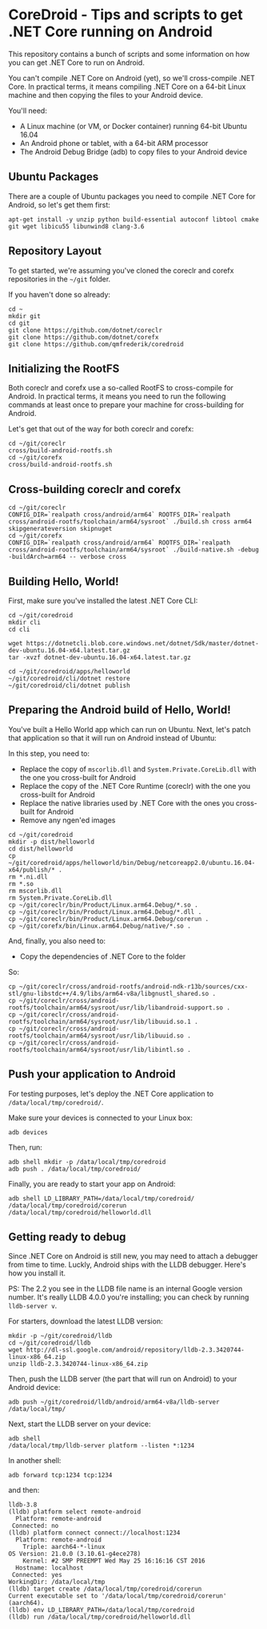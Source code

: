 CoreDroid - Tips and scripts to get .NET Core running on Android
================================================================

This repository contains a bunch of scripts and some information on how you can get
.NET Core to run on Android.

You can't compile .NET Core on Android (yet), so we'll cross-compile .NET Core. In practical terms,
it means compiling .NET Core on a 64-bit Linux machine and then copying the files to your Android device.

You'll need:
- A Linux machine (or VM, or Docker container) running 64-bit Ubuntu 16.04
- An Android phone or tablet, with a 64-bit ARM processor
- The Android Debug Bridge (adb) to copy files to your Android device

Ubuntu Packages
---------------

There are a couple of Ubuntu packages you need to compile .NET Core for Android, so let's get them first:

```
apt-get install -y unzip python build-essential autoconf libtool cmake git wget libicu55 libunwind8 clang-3.6
```

Repository Layout
-----------------

To get started, we're assuming you've cloned the coreclr and corefx repositories in the `~/git` folder.

If you haven't done so already:

```
cd ~
mkdir git
cd git
git clone https://github.com/dotnet/coreclr
git clone https://github.com/dotnet/corefx
git clone https://github.com/qmfrederik/coredroid
```

Initializing the RootFS
-----------------------

Both coreclr and corefx use a so-called RootFS to cross-compile for Android. In practical terms, it means
you need to run the following commands at least once to prepare your machine for cross-building for Android.

Let's get that out of the way for both coreclr and corefx:

```
cd ~/git/coreclr
cross/build-android-rootfs.sh
cd ~/git/corefx
cross/build-android-rootfs.sh
```

Cross-building coreclr and corefx
---------------------------------

```
cd ~/git/coreclr
CONFIG_DIR=`realpath cross/android/arm64` ROOTFS_DIR=`realpath cross/android-rootfs/toolchain/arm64/sysroot` ./build.sh cross arm64 skipgenerateversion skipnuget
cd ~/git/corefx
CONFIG_DIR=`realpath cross/android/arm64` ROOTFS_DIR=`realpath cross/android-rootfs/toolchain/arm64/sysroot` ./build-native.sh -debug -buildArch=arm64 -- verbose cross
```

Building Hello, World!
----------------------

First, make sure you've installed the latest .NET Core CLI:

```
cd ~/git/coredroid
mkdir cli
cd cli

wget https://dotnetcli.blob.core.windows.net/dotnet/Sdk/master/dotnet-dev-ubuntu.16.04-x64.latest.tar.gz
tar -xvzf dotnet-dev-ubuntu.16.04-x64.latest.tar.gz
```

```
cd ~/git/coredroid/apps/helloworld
~/git/coredroid/cli/dotnet restore
~/git/coredroid/cli/dotnet publish
```

Preparing the Android build of Hello, World!
--------------------------------------------

You've built a Hello World app which can run on Ubuntu. Next, let's patch that application so that it will run on
Android instead of Ubuntu:

In this step, you need to:
* Replace the copy of `mscorlib.dll` and `System.Private.CoreLib.dll` with the one you cross-built for Android
* Replace the copy of the .NET Core Runtime (coreclr) with the one you cross-built for Android
* Replace the native libraries used by .NET Core with the ones you cross-built for Android
* Remove any ngen'ed images

```
cd ~/git/coredroid
mkdir -p dist/helloworld
cd dist/helloworld
cp ~/git/coredroid/apps/helloworld/bin/Debug/netcoreapp2.0/ubuntu.16.04-x64/publish/* .
rm *.ni.dll
rm *.so
rm mscorlib.dll
rm System.Private.CoreLib.dll
cp ~/git/coreclr/bin/Product/Linux.arm64.Debug/*.so .
cp ~/git/coreclr/bin/Product/Linux.arm64.Debug/*.dll .
cp ~/git/coreclr/bin/Product/Linux.arm64.Debug/corerun .
cp ~/git/corefx/bin/Linux.arm64.Debug/native/*.so .
```

And, finally, you also need to:
* Copy the dependencies of .NET Core to the folder

So:

```
cp ~/git/coreclr/cross/android-rootfs/android-ndk-r13b/sources/cxx-stl/gnu-libstdc++/4.9/libs/arm64-v8a/libgnustl_shared.so .
cp ~/git/coreclr/cross/android-rootfs/toolchain/arm64/sysroot/usr/lib/libandroid-support.so .
cp ~/git/coreclr/cross/android-rootfs/toolchain/arm64/sysroot/usr/lib/libuuid.so.1 .
cp ~/git/coreclr/cross/android-rootfs/toolchain/arm64/sysroot/usr/lib/libuuid.so .
cp ~/git/coreclr/cross/android-rootfs/toolchain/arm64/sysroot/usr/lib/libintl.so .

```

Push your application to Android
--------------------------------

For testing purposes, let's deploy the .NET Core application to `/data/local/tmp/coredroid/`.

Make sure your devices is connected to your Linux box:

```
adb devices
```

Then, run:

```
adb shell mkdir -p /data/local/tmp/coredroid
adb push . /data/local/tmp/coredroid/
```

Finally, you are ready to start your app on Android:

```
adb shell LD_LIBRARY_PATH=/data/local/tmp/coredroid/ /data/local/tmp/coredroid/corerun /data/local/tmp/coredroid/helloworld.dll
```

Getting ready to debug
----------------------

Since .NET Core on Android is still new, you may need to attach a debugger from time to time. Luckly, Android ships with the LLDB debugger.
Here's how you install it.

PS: The 2.2 you see in the LLDB file name is an internal Google version number. It's really LLDB 4.0.0 you're installing; you can check by running `lldb-server v`.

For starters, download the latest LLDB version:

```
mkdir -p ~/git/coredroid/lldb
cd ~/git/coredroid/lldb
wget http://dl-ssl.google.com/android/repository/lldb-2.3.3420744-linux-x86_64.zip
unzip lldb-2.3.3420744-linux-x86_64.zip
```

Then, push the LLDB server (the part that will run on Android) to your Android device:

```
adb push ~/git/coredroid/lldb/android/arm64-v8a/lldb-server /data/local/tmp/
```

Next, start the LLDB server on your device:

```
adb shell
/data/local/tmp/lldb-server platform --listen *:1234
```

In another shell:

```
adb forward tcp:1234 tcp:1234
```

and then:

```
lldb-3.8
(lldb) platform select remote-android
  Platform: remote-android
 Connected: no
(lldb) platform connect connect://localhost:1234
  Platform: remote-android
    Triple: aarch64-*-linux
OS Version: 21.0.0 (3.10.61-g4ece278)
    Kernel: #2 SMP PREEMPT Wed May 25 16:16:16 CST 2016
  Hostname: localhost
 Connected: yes
WorkingDir: /data/local/tmp
(lldb) target create /data/local/tmp/coredroid/corerun
Current executable set to '/data/local/tmp/coredroid/corerun' (aarch64).
(lldb) env LD_LIBRARY_PATH=/data/local/tmp/coredroid
(lldb) run /data/local/tmp/coredroid/helloworld.dll
```

